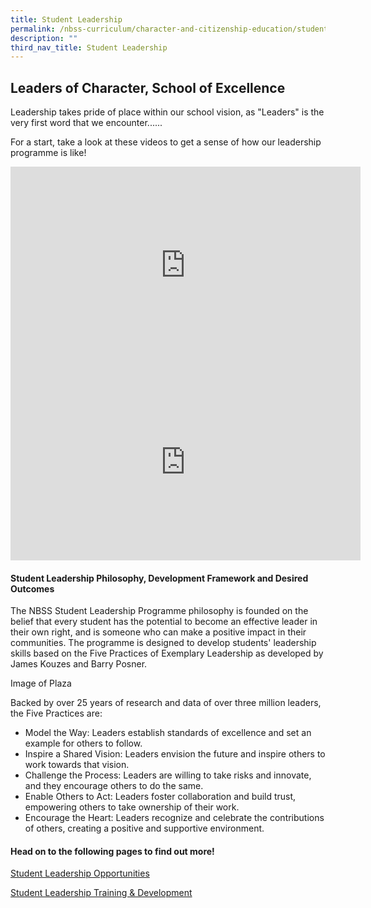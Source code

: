 ```yaml
---
title: Student Leadership
permalink: /nbss-curriculum/character-and-citizenship-education/student-leaders-at-nbss/
description: ""
third_nav_title: Student Leadership
---
```

## Leaders of Character, School of Excellence

Leadership takes pride of place within our school vision, as "Leaders" is the very first word that we encounter......

For a start, take a look at these videos to get a sense of how our leadership programme is like!

<div><iframe src="https://www.youtube.com/embed/3t08AChUFQk" width="560" height="315" frameborder="0" allowfullscreen="allowfullscreen" data-mce-fragment="1"></iframe><iframe src="https://www.youtube.com/embed/xd_MQLCV7Uc" width="560" height="315" frameborder="0" allowfullscreen="allowfullscreen" data-mce-fragment="1"></iframe></div>



#### Student Leadership Philosophy, Development Framework and Desired Outcomes

The NBSS Student Leadership Programme philosophy is founded on the belief that every student has the potential to become an effective leader in their own right, and is someone who can make a positive impact in their communities. The programme is designed to develop students' leadership skills based on the Five Practices of Exemplary Leadership as developed by James Kouzes and Barry Posner. 

Image of Plaza 

Backed by over 25 years of research and data of over three million leaders,  the Five Practices are:
* Model the Way: Leaders establish standards of excellence and set an example for others to follow.
* Inspire a Shared Vision: Leaders envision the future and inspire others to work towards that vision.
* Challenge the Process: Leaders are willing to take risks and innovate, and they encourage others to do the same.
* Enable Others to Act: Leaders foster collaboration and build trust, empowering others to take ownership of their work.
* Encourage the Heart: Leaders recognize and celebrate the contributions of others, creating a positive and supportive environment.


#### Head on to the following pages to find out more!

[Student Leadership Opportunities](/student-development/stlopp/)

[Student Leadership Training &amp; Development]()